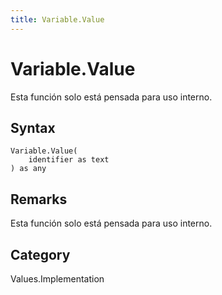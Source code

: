```yaml
---
title: Variable.Value
---
```


# Variable.Value


Esta función solo está pensada para uso interno.


## Syntax

```powerquery
Variable.Value(
    identifier as text
) as any
```


## Remarks

Esta función solo está pensada para uso interno.



## Category
Values.Implementation
